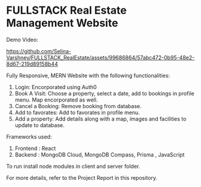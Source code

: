 # FULLSTACK Real Estate Management Website
Demo Video:

https://github.com/Selina-Varshney/FULLSTACK_RealEstate/assets/99686864/57abc472-0b95-48e2-8d67-219d89158b44

Fully Responsive, MERN Website with the following functionalities:
1) Login: Encorporated using Auth0
2) Book A Visit: Choose a property, select a date, add to bookings in profile menu. Map encorporated as well.
3) Cancel a Booking: Remove booking from database.
4) Add to favorates: Add to favorates in profile menu.
5) Add a property: Add details along with a map, images and facilities to update to database.

Frameworks used:
1) Frontend : React
2) Backend : MongoDB Cloud, MongoDB Compass, Prisma , JavaScript

To run install node modules in client and server folder.

For more details, refer to the Project Report in this repository.


